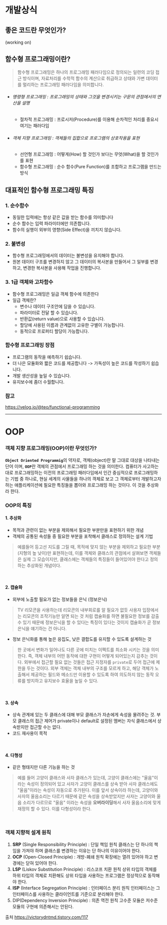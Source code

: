 # 개발상식

## 좋은 코드란 무엇인가?

(working on)

## 함수형 프로그래밍이란?
> 함수형 프로그래밍은 하나의 프로그래밍 패러다임으로 정의되는 일련의 코딩 접근 방식이며,
자료처리를 수학적 함수의 계산으로  취급하고 상태와 가변 데이터를 멀리하는 프로그래밍 패러다임을 의미합니다.

- ###### 명령형 프로그래밍 : 프로그래밍의 상태와 그것을 변경시키는 구문의 관점에서의 연산을 설명
   - 절차적 프로그래밍 : 프로시저(Procedure)를 이용해 순차적인 처리를 중요시 여기는 패러다임
- ###### 객체 지향 프로그래밍 : 객체들의 집합으로 프로그램의 상호작용을 표현
  - 선언형 프로그래밍 : 어떻게(How) 할 것인가 보다는 무엇(What)을 할 것인가를 표현
  - 함수형 프로그래밍 : 순수 함수(Pure Function)를 조합하고 프로그램을 만드는 방식

## 대표적인 함수형 프로그래밍 특징
 
### 1. 순수함수
- 동일한 입력에는 항상 같은 값을 받는 함수를 의미합니다
- 순수 함수는 입력 파라미터에만 의존합니다.
- 함수의 실행이 외부의 영향(Side Effect)을 끼치지 않습니다.

### 2. 불변성

 - 함수형 프로그래밍에서의 데이터는 불변성을 유지해야 합니다.
 - 원본 데이터 구조를 변경하지 않고 그 데이터의 복사본을 만들어서 그 일부를 변경하고, 변경한 복사본을 사용해 작업을 진행합니다.

### 3. 1급 객체와 고차함수
 - 함수형 프로그래밍은 일급 객체 함수에 의존한다
 - 일급 객체란?
    - 변수나 데이터 구조안에 담을 수 있습니다.
    - 파라미터로 전달 할 수 있습니다.
    - 반환값(return value)으로 사용할 수 있습니다.
    - 할당에 사용된 이름과 관계없이 고유한 구별이 가능합니다.
    - 동적으로 프로퍼티 할당이 가능합니다.

### 함수형 프로그래밍 장점
- 프로그램의 동작을 예측하기 쉽습니다.
- 더 나은 모듈화와 짧은 코드를 제공합니다 -> 가독성이 높은 코드를 작성하기 쉽습니다.
- 개발 생산성을 높일 수 있습니다.
- 유지보수에 좀더 수월합니다.

### 참고

https://velog.io/@teo/functional-programming

---

# OOP
### 객체 지향 프로그래밍(OOP)이란 무엇인가?

<strong>`Object Oriented Programmig`</strong>의 약자로, 객체(object)란 말 그대로 대상을 나타내는 단어 이며, <strong>`OOP`</strong>란 객체의 관점에서 프로그래밍 하는 것을 의미한다. 
컴퓨터가 사고하는대로 프로그래밍하는 이전의 프로그래밍 패러다임에서 인간 중심적으로 프로그래밍하는 기법 중 하나로, 현실 세계의 사물들을 하나의 객체로 보고 그 객체로부터 개발하고자 하는 애플리케이션에 필요한 특징들을 뽑아와 프로그래밍 하는 것이다. 이 것을 추상화라 한다. 

### OOP의 특징
#### 1. 추상화 
- 목적과 관련이 없는 부분을 제외해서 필요한 부분만을 표현하기 위한 개념
- 객체의 공통된 속성들 중 필요한 부분을 포착해서 클래스로 정의하는 설계 기법
>예를들어 등고선 지도를 그릴 때, 목적에 맞지 않는 부분을 제외하고 필요한 부분(지형의 높 낮이)만 표현하는데,
> 이를 객체와 클래스의 관점에서 살펴보면 객체들은 실제 그 모습이지만, 클래스에는 객체들의 특징들이 들어있어야 한다고 정의하는 추상화된 개념이다.


<br>

#### 2. 캡슐화
- 외부에 노출할 필요가 없는 정보들을 은닉 (정보은닉)
> TV 리모콘을 사용하는데 리모콘의 내부회로를 알 필요가 없듯 사용자 입장에서는 리모콘의 조작기능만 알면 되는 것 처럼 캡슐화를 하면 불필요한 정보를 감출 수 있기 때문에 정보은닉을 할 수 있다는 특징이 있다는 것이지 캡슐화가 곧 정보은닉을 얘기하는 건 아니다. 
- 정보 은닉화를 통해 높은 응집도, 낮은 결합도를 유지할 수 있도록 설계하는 것
> 한 곳에서 변화가 일어나도 다른 곳에 미치는 이펙트를 최소화 시키는 것을 의미한다. 
즉, 객체 내부의 어떤 동작에 대한 구현이 어떻게 되어있는지 감추는 것이다. 
외부에서 접근할 필요 없는 것들은 접근 지정자를 `private`로 두어 접근에 제한을 두는 것이다. 외부 객체는 객체 내부의 구조를 모르게 하고, 해당 객체가 노출해서 제공하는 필드와 메소드만 이용할 수 있도록 하여 의도하지 않는 동작 오류를 방지하고 유지보수 효율을 높일 수 있다. 


<br>

#### 3. 상속
- 상속 관계에 있는 두 클래스에 대해 부모 클래스가 자손에게 속성을 물려주는 것.
부모 클래스의 접근 제어가 private이나 default로 설정된 멤버는 자식 클래스에서 상속받지만 접근할 수는 없다.
- 코드 재사용이 목적


<br>

#### 4. 다형성
- 같은 형태지만 다른 기능을 하는 것
> 예를 들어 고양이 클래스와 사자 클래스가 있는데, 고양이 클래스에는 "울음"이라는 속성이 정의되어 있고 사자가 고양이 클래스를 상속 받아 사자 클래스에도 "울음"이라는 속성이 자동으로 추가된다. 이를 앞서 상속이라 하는데, 고양이와 사자의 울음소리는 다르기 때문에 같은 속성을 상속받았지만 사자는 고양이와 울음 소리가 다르므로 "울음" 이라는 속성을 **오버라이딩**해서 사자 울음소리에 맞게 재정의 할 수 있다. 이를 다형성이라 한다. 




<br>


### 객체 지향적 설계 원칙
1. **SRP** (Single Responsibility Principle) : 단일 책임 원칙
클래스는 단 하나의 책임을 가져야 하며 클래스를 변경하는 이유는 단 하나의 이유이어야 한다.
2. **OCP** (Open-Closed Principle) : 개방-폐쇄 원칙
확장에는 열려 있어야 하고 변경에는 닫혀 있어야 한다.
3. **LSP** (Liskov Substitution Principle) : 리스코프 치환 원칙
상위 타입의 객체를 하위 타입의 객체로 치환해도 상위 타입을 사용하는 프로그램은 정상적으로 동작해야 한다.
4. **ISP** (Interface Segregation Principle) : 인터페이스 분리 원칙
인터페이스는 그 인터페이스를 사용하는 클라이언트를 기준으로 분리해야 한다.
5. DIP(Dependency Inversion Principle) : 의존 역전 원칙
고수준 모듈은 저수준 모듈의 구현에 의존해서는 안된다.

출처 https://victorydntmd.tistory.com/117
